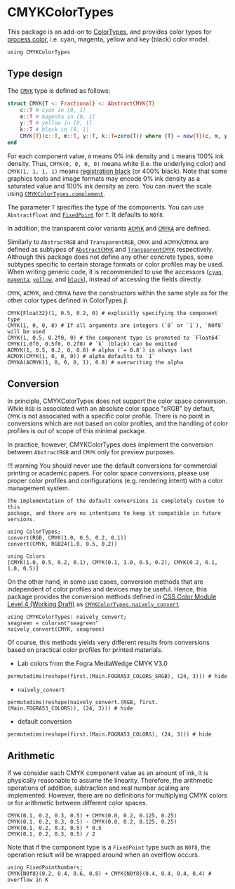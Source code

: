 # CMYKColorTypes

This package is an add-on to [ColorTypes](https://github.com/JuliaGraphics/ColorTypes.jl),
and provides color types for [process color](https://en.wikipedia.org/wiki/CMYK_color_model),
i.e. cyan, magenta, yellow and key (black) color model.

```@setup ex
using CMYKColorTypes
```
## Type design
The [`CMYK`](@ref) type is defined as follows:
```julia
struct CMYK{T <: Fractional} <: AbstractCMYK{T}
    c::T # cyan in [0, 1]
    m::T # magenta in [0, 1]
    y::T # yellow in [0, 1]
    k::T # black in [0, 1]
    CMYK{T}(c::T, m::T, y::T, k::T=zero(T)) where {T} = new{T}(c, m, y, k)
end
```
For each component value, `0` means 0% ink density and `1` means 100% ink
density. Thus, `CMYK(0, 0, 0, 0)` means white (i.e. the underlying color) and
`CMYK(1, 1, 1, 1)` means [registration black](https://en.wikipedia.org/wiki/Registration_black)
 (or 400% black).
Note that some graphics tools and image formats may encode 0% ink density as a
saturated value and 100% ink density as zero. You can invert the scale using
[`CMYKColorTypes.complement`](@ref).

The parameter `T` specifies the type of the components. You can use
`AbstractFloat` and [`FixedPoint`](https://github.com/JuliaMath/FixedPointNumbers.jl)
for `T`. It defaults to `N0f8`.

In addition, the transparent color variants [`ACMYK`](@ref) and [`CMYKA`](@ref)
are defined.

Similarly to `AbstractRGB` and `TransparentRGB`, `CMYK` and `ACMYK`/`CMYKA` are
defined as subtypes of [`AbstractCMYK`](@ref) and [`TransparentCMYK`](@ref)
respectively.
Although this package does not define any other concrete types, some subtypes
specific to certain storage formats or color profiles may be used. When writing
generic code, it is recommended to use the accessors ([`cyan`](@ref),
[`magenta`](@ref), [`yellow`](@ref), and [`black`](@ref)), instead of accessing
the fields directly.

`CMYK`, `ACMYK`, and `CMYKA` have the constructors within the same style as for
the other color types defined in ColorTypes.jl.

```@repl ex
CMYK{Float32}(1, 0.5, 0.2, 0) # explicitly specifying the component type
CMYK(1, 0, 0, 0) # If all arguments are integers (`0` or `1`), `N0f8` will be used
CMYK(1, 0.5, 0.2f0, 0) # the component type is promoted to `Float64`
CMYK(1.0f0, 0.5f0, 0.2f0) # `k` (black) can be omitted
ACMYK(1, 0.5, 0.2, 0, 0.8) # alpha (`= 0.8`) is always last
ACMYK(CMYK(1, 0, 0, 0)) # alpha defaults to `1`
CMYKA(ACMYK(1, 0, 0, 0, 1), 0.8) # overwriting the alpha
```

## Conversion
In principle, CMYKColorTypes does not support the color space conversion. While
`RGB` is associated with an absolute color space "sRGB" by default, `CMYK` is
not associated with a specific color profile. There is no point in conversions
which are not based on color profiles, and the handling of color profiles is out
of scope of this minimal package.

In practice, however, CMYKColorTypes does implement the conversion between
`AbstractRGB` and `CMYK` only for preview purposes.

!!! warning
    You should never use the default conversions for commercial printing or
    academic papers. For color space conversions, please use proper color
    profiles and configurations (e.g. rendering intent) with a color management
    system.

    The implementation of the default conversions is completely custom to this
    package, and there are no intentions to keep it compatible in future
    versions.

```@repl ex
using ColorTypes;
convert(RGB, CMYK(1.0, 0.5, 0.2, 0.1))
convert(CMYK, RGB24(1.0, 0.5, 0.2))
```
```@example ex
using Colors
[CMYK(1.0, 0.5, 0.2, 0.1), CMYK(0.1, 1.0, 0.5, 0.2), CMYK(0.2, 0.1, 1.0, 0.5)]
```
On the other hand, in some use cases, conversion methods that are independent of
color profiles and devices may be useful. Hence, this package provides the
conversion methods defined in
[CSS Color Module Level 4 (Working Draft)](https://www.w3.org/TR/css-color-4/#cmyk-rgb)
as [`CMYKColorTypes.naively_convert`](@ref).
```@repl ex
using CMYKColorTypes: naively_convert;
seagreen = colorant"seagreen"
naively_convert(CMYK, seagreen)
```
Of course, this methods yields very different results from conversions based on
practical color profiles for printed materials.
- Lab colors from the Fogra MediaWedge CMYK V3.0
```@example ex
permutedims(reshape(first.(Main.FOGRA53_COLORS_SRGB), (24, 3))) # hide
```
- `naively_convert`
```@example ex
permutedims(reshape(naively_convert.(RGB, first.(Main.FOGRA53_COLORS)), (24, 3))) # hide
```
- default conversion
```@example ex
permutedims(reshape(first.(Main.FOGRA53_COLORS), (24, 3))) # hide
```

## Arithmetic
If we consider each CMYK component value as an amount of ink, it is physically
reasonable to assume the linearity. Therefore, the arithmetic operations of
addition, subtraction and real number scaling are implemented. However, there
are no definitions for multiplying CMYK colors or for arithmetic between
different color spaces.

```@repl ex
CMYK(0.1, 0.2, 0.3, 0.5) + CMYK(0.0, 0.2, 0.125, 0.25)
CMYK(0.1, 0.2, 0.3, 0.5) - CMYK(0.0, 0.2, 0.125, 0.25)
CMYK(0.1, 0.2, 0.3, 0.5) * 0.5
CMYK(0.1, 0.2, 0.3, 0.5) / 2
```
Note that if the component type is a `FixedPoint` type such as `N0f8`, the
operation result will be wrapped around when an overflow occurs.
```@repl ex
using FixedPointNumbers;
CMYK{N0f8}(0.2, 0.4, 0.6, 0.8) + CMYK{N0f8}(0.4, 0.4, 0.4, 0.4) # overflow in K
```
